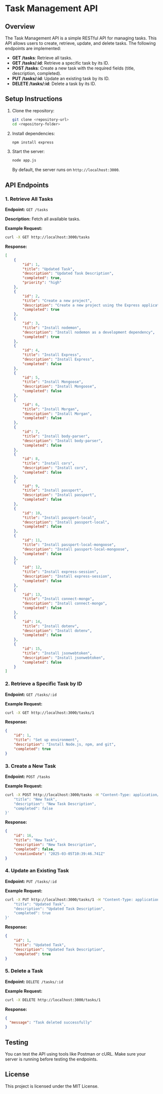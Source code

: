 # Task Management API

## Overview

The Task Management API is a simple RESTful API for managing tasks. This API allows users to create, retrieve, update, and delete tasks. The following endpoints are implemented:

- **GET /tasks**: Retrieve all tasks.
- **GET /tasks/:id**: Retrieve a specific task by its ID.
- **POST /tasks**: Create a new task with the required fields (title, description, completed).
- **PUT /tasks/:id**: Update an existing task by its ID.
- **DELETE /tasks/:id**: Delete a task by its ID.

## Setup Instructions

1. Clone the repository:

   ```bash
   git clone <repository-url>
   cd <repository-folder>
   ```

2. Install dependencies:

   ```bash
   npm install express
   ```

3. Start the server:

   ```bash
   node app.js
   ```

   By default, the server runs on `http://localhost:3000`.

## API Endpoints

### 1. Retrieve All Tasks

**Endpoint:** `GET /tasks`

**Description:** Fetch all available tasks.

**Example Request:**

```bash
curl -X GET http://localhost:3000/tasks
```

**Response:**

```json
[
    {
        "id": 1,
        "title": "Updated Task",
        "description": "Updated Task Description",
        "completed": true,
        "priority": "high"
    },
    {
        "id": 2,
        "title": "Create a new project",
        "description": "Create a new project using the Express application generator",
        "completed": true
    },
    {
        "id": 3,
        "title": "Install nodemon",
        "description": "Install nodemon as a development dependency",
        "completed": true
    },
    {
        "id": 4,
        "title": "Install Express",
        "description": "Install Express",
        "completed": false
    },
    {
        "id": 5,
        "title": "Install Mongoose",
        "description": "Install Mongoose",
        "completed": false
    },
    {
        "id": 6,
        "title": "Install Morgan",
        "description": "Install Morgan",
        "completed": false
    },
    {
        "id": 7,
        "title": "Install body-parser",
        "description": "Install body-parser",
        "completed": false
    },
    {
        "id": 8,
        "title": "Install cors",
        "description": "Install cors",
        "completed": false
    },
    {
        "id": 9,
        "title": "Install passport",
        "description": "Install passport",
        "completed": false
    },
    {
        "id": 10,
        "title": "Install passport-local",
        "description": "Install passport-local",
        "completed": false
    },
    {
        "id": 11,
        "title": "Install passport-local-mongoose",
        "description": "Install passport-local-mongoose",
        "completed": false
    },
    {
        "id": 12,
        "title": "Install express-session",
        "description": "Install express-session",
        "completed": false
    },
    {
        "id": 13,
        "title": "Install connect-mongo",
        "description": "Install connect-mongo",
        "completed": false
    },
    {
        "id": 14,
        "title": "Install dotenv",
        "description": "Install dotenv",
        "completed": false
    },
    {
        "id": 15,
        "title": "Install jsonwebtoken",
        "description": "Install jsonwebtoken",
        "completed": false
    }
]
```

### 2. Retrieve a Specific Task by ID

**Endpoint:** `GET /tasks/:id`

**Example Request:**

```bash
curl -X GET http://localhost:3000/tasks/1
```

**Response:**

```json
{
    "id": 1,
    "title": "Set up environment",
    "description": "Install Node.js, npm, and git",
    "completed": true
}
```

### 3. Create a New Task

**Endpoint:** `POST /tasks`

**Example Request:**

```bash
curl -X POST http://localhost:3000/tasks -H "Content-Type: application/json" -d '{
    "title": "New Task",
    "description": "New Task Description",
    "completed": false
}'
```

**Response:**

```json
{
    "id": 16,
    "title": "New Task",
    "description": "New Task Description",
    "completed": false,
    "creationDate": "2025-03-05T10:39:46.741Z"
}
```

### 4. Update an Existing Task

**Endpoint:** `PUT /tasks/:id`

**Example Request:**

```bash
curl -X PUT http://localhost:3000/tasks/1 -H "Content-Type: application/json" -d '{
    "title": "Updated Task",
    "description": "Updated Task Description",
    "completed": true
}'
```

**Response:**

```json
{
    "id": 1,
    "title": "Updated Task",
    "description": "Updated Task Description",
    "completed": true
}
```

### 5. Delete a Task

**Endpoint:** `DELETE /tasks/:id`

**Example Request:**

```bash
curl -X DELETE http://localhost:3000/tasks/1
```

**Response:**

```json
{
  "message": "Task deleted successfully"
}
```

## Testing

You can test the API using tools like Postman or cURL. Make sure your server is running before testing the endpoints.

## License

This project is licensed under the MIT License.


